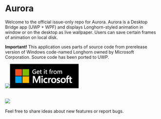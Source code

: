 # Aurora

Welcome to the official issue-only repo for Aurora. Aurora is a Desktop Bridge app (UWP + WPF) and displays Longhorn-styled animation in window or on the desktop as live wallpaper. Users can save certain frames of animation on local disk.

**Important!** This application uses parts of source code from prerelease version of Windows code-named Longhorn owned by Microsoft Corporation. Source code has been ported to UWP.

<a href="https://www.microsoft.com/store/apps/9P3CBGSKBRQP">
<img src="https://store-images.s-microsoft.com/image/apps.15270.14540617761808034.5883fc92-133b-492c-82de-06d890307680.bc7ce3a9-c56a-4195-bf00-d84ee8b09a2b" width=80/><img src="https://github.com/michalleptuch/michalleptuch/blob/main/images/get.png?raw=true" height=80 /></a>
<br><br>

![](images/AuroraHero.png)

Feel free to share ideas about new features or report bugs.

